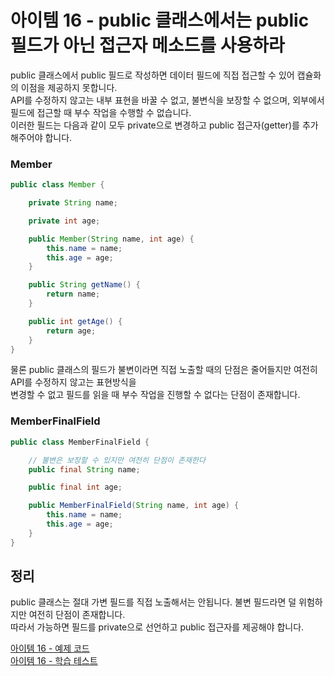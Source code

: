 # 아이템 16 - public 클래스에서는 public 필드가 아닌 접근자 메소드를 사용하라

public 클래스에서 public 필드로 작성하면 데이터 필드에 직접 접근할 수 있어 캡슐화의 이점을 제공하지 못합니다.      
API를 수정하지 않고는 내부 표현을 바꿀 수 없고, 불변식을 보장할 수 없으며, 외부에서 필드에 접근할 때 부수 작업을 수행할 수 없습니다.     
이러한 필드는 다음과 같이 모두 private으로 변경하고 public 접근자(getter)를 추가해주어야 합니다.     

### Member
````java
public class Member {

    private String name;

    private int age;

    public Member(String name, int age) {
        this.name = name;
        this.age = age;
    }

    public String getName() {
        return name;
    }

    public int getAge() {
        return age;
    }
}
````

물론 public 클래스의 필드가 불변이라면 직접 노출할 때의 단점은 줄어들지만 여전히 API를 수정하지 않고는 표현방식을   
변경할 수 없고 필드를 읽을 때 부수 작업을 진행할 수 없다는 단점이 존재합니다.    

### MemberFinalField
````java
public class MemberFinalField {

    // 불변은 보장할 수 있지만 여전히 단점이 존재한다
    public final String name;

    public final int age;

    public MemberFinalField(String name, int age) {
        this.name = name;
        this.age = age;
    }
}
````

## 정리 

public 클래스는 절대 가변 필드를 직접 노출해서는 안됩니다. 불변 필드라면 덜 위험하지만 여전히 단점이 존재합니다.    
따라서 가능하면 필드를 private으로 선언하고 public 접근자를 제공해야 합니다.      

[아이템 16 - 예제 코드](https://github.com/320Hwany/EffectiveJava/tree/main/src/main/java/effective/chapter4/item16)      
[아이템 16 - 학습 테스트](https://github.com/320Hwany/EffectiveJava/tree/main/src/test/java/effective/chapter4/item16)   
